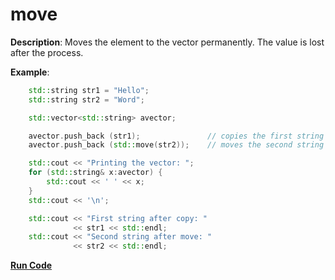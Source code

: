 # move

**Description**: Moves the element to the vector permanently. The value is lost after the process.

**Example**:
```cpp
    std::string str1 = "Hello";             
    std::string str2 = "Word";             

    std::vector<std::string> avector;

    avector.push_back (str1);               // copies the first string
    avector.push_back (std::move(str2));    // moves the second string

    std::cout << "Printing the vector: ";
    for (std::string& x:avector) {
        std::cout << ' ' << x;  
    } 
    std::cout << '\n';

    std::cout << "First string after copy: "
              << str1 << std::endl;
    std::cout << "Second string after move: "
              << str2 << std::endl;
```
**[Run Code](https://rextester.com/ENU74789)**